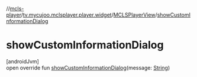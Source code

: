 //[mcls-player](../../../index.md)/[tv.mycujoo.mclsplayer.player.widget](../index.md)/[MCLSPlayerView](index.md)/[showCustomInformationDialog](show-custom-information-dialog.md)

# showCustomInformationDialog

[androidJvm]\
open override fun [showCustomInformationDialog](show-custom-information-dialog.md)(message: [String](https://kotlinlang.org/api/latest/jvm/stdlib/kotlin/-string/index.html))
